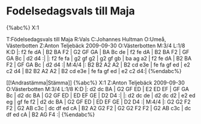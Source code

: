 # Fodelsedagsvals till Maja

{%abc%}
X:1

T:Födelsedagsvals till Maja
R:Vals
C:Johannes Hultman
O:Umeå, Västerbotten
Z:Anton Teljebäck 2009-09-30
O:Västerbotten
M:3/4
L:1/8
K:D
|: f2 fe dA | B2 BA F2 | G2 GF GA | BA Bc de | f2 fe dA | B2 BA F2 | GF GA Bc | d2 d4 :| 
|: f2 fe fa | g2 gf g2 | g2 gf gb | ba ag a2 | f2 fe dA | B2 BA F2 | GF GA Bc | d2 d4 :| 
M:4/4
|: B2 B2 A2 A2 | B2 cd e3e | fe fa gf ed | e2 c2 d4 | B2 B2 A2 A2 | B2 cd e3e | fe fa gf ed | e2 c2 d4:|
{%endabc%}

[[!Andrastämma|Stämma]]
{%abc%}
X:1
Z:Anton Teljebäck 2009-09-30
O:Västerbotten
M:3/4
L:1/8
K:D
|: d2 dc BA | G2 GF ED | E2 ED EF | GF GA Bc | d2 dc BA | G2 GF ED | ED EF GE | D2 D4 :| 
|: d2 dc de | d2 dc d2 | e2 ed eg | gf fe f2 | d2 dc BA | G2 GF ED | ED EF GE | D2 D4 :| 
M:4/4
|: G2 G2 F2 F2 | G2 AB c3c | dc df ed cA | B2 A2 G2 F2 | G2 G2 F2 F2 | G2 AB c3c | dc df ed cA | B2 AG F4 :|
{%endabc%}

